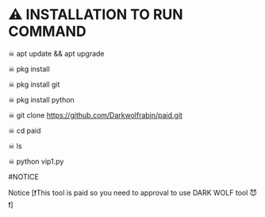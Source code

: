 # ⚠️ INSTALLATION TO RUN COMMAND 

☠︎︎    apt update && apt upgrade


☠︎︎    pkg install 


☠︎︎    pkg install git 


☠︎︎    pkg install python 
  
  

☠︎︎    git clone https://github.com/Darkwolfrabin/paid.git


☠︎︎    cd paid 


☠︎︎    ls 



☠︎︎   python vip1.py






#NOTICE

Notice [❗This tool is paid so you need to approval to use DARK WOLF  tool 😈❗]
